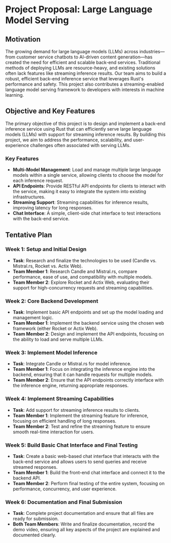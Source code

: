 # Project Proposal: Large Language Model Serving
## Motivation
The growing demand for large language models (LLMs) across industries—from customer service chatbots to AI-driven content generation—has created the need for efficient and scalable back-end services. Traditional methods of deploying LLMs are resource-heavy, and existing solutions often lack features like streaming inference results. Our team aims to build a robust, efficient back-end inference service that leverages Rust's performance and safety. This project also contributes a streaming-enabled language model serving framework to developers with interests in machine learning.
## Objective and Key Features
The primary objective of this project is to design and implement a back-end inference service using Rust that can efficiently serve large language models (LLMs) with support for streaming inference results. By building this project, we aim to address the performance, scalability, and user-experience challenges often associated with serving LLMs.
### Key Features
  - **Multi-Model Management**: Load and manage multiple large language models within a single service, allowing clients to choose the model for each inference request.
  - **API Endpoints**: Provide RESTful API endpoints for clients to interact with the service, making it easy to integrate the system into existing infrastructures.
  - **Streaming Support**: Streaming capabilities for inference results, improving latency for long responses.
  - **Chat Interface**: A simple, client-side chat interface to test interactions with the back-end service.
## Tentative Plan
### Week 1: Setup and Initial Design
  - **Task**: Research and finalize the technologies to be used (Candle vs. Mistral.rs, Rocket vs. Actix Web).
  - **Team Member 1**: Research Candle and Mistral.rs, compare performance, ease of use, and compatibility with multiple models.
  - **Team Member 2**: Explore Rocket and Actix Web, evaluating their support for high-concurrency requests and streaming capabilities.
### Week 2: Core Backend Development
  - **Task**: Implement basic API endpoints and set up the model loading and management logic.
  - **Team Member 1**: Implement the backend service using the chosen web framework (either Rocket or Actix Web).
  - **Team Member 2**: Design and implement the API endpoints, focusing on the ability to load and serve multiple LLMs.
### Week 3: Implement Model Inference
  - **Task**: Integrate Candle or Mistral.rs for model inference.
  - **Team Member 1**: Focus on integrating the inference engine into the backend, ensuring that it can handle requests for multiple models.
  - **Team Member 2**: Ensure that the API endpoints correctly interface with the inference engine, returning appropriate responses.
### Week 4: Implement Streaming Capabilities
  - **Task**: Add support for streaming inference results to clients.
  - **Team Member 1**: Implement the streaming feature for inference, focusing on efficient handling of long responses.
  - **Team Member 2**: Test and refine the streaming feature to ensure smooth real-time interaction for users.
### Week 5: Build Basic Chat Interface and Final Testing
  - **Task**: Create a basic web-based chat interface that interacts with the back-end service and allows users to send queries and receive streamed responses.
  - **Team Member 1**: Build the front-end chat interface and connect it to the backend API.
  - **Team Member 2**: Perform final testing of the entire system, focusing on performance, concurrency, and user experience.
### Week 6: Documentation and Final Submission
  - **Task**: Complete project documentation and ensure that all files are ready for submission.
  - **Both Team Members**: Write and finalize documentation, record the demo video, ensuring all key aspects of the project are explained and documented clearly.
